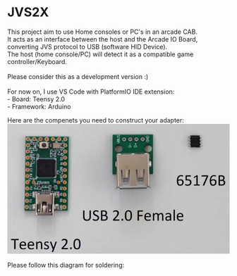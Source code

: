 # JVS2X
 This project aim to use Home consoles or PC's in an arcade CAB.
 <BR>It acts as an interface between the host and the Arcade IO Board, converting JVS protocol to USB (software HID Device).
 <BR>The host (home console/PC) will detect it as a compatible game controller/Keyboard. 
 <BR> <BR>
 Please consider this as a development version :)
 <BR> <BR>
 For now on, I use VS Code with PlatformIO IDE extension:
 <BR>   - Board: Teensy 2.0
 <BR>   - Framework: Arduino
 

  Here are the compenets you need to construct your adapter:
  ![](doc/components.jpg)



 Please follow this diagram for soldering:
 
